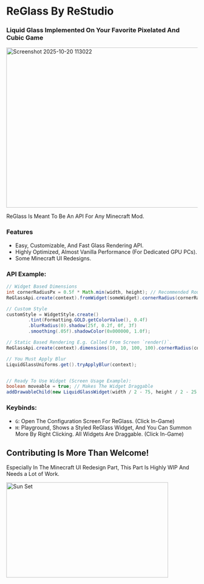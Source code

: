 # ReGlass By ReStudio
### Liquid Glass Implemented On Your Favorite Pixelated And Cubic Game

<img width="669" height="422" alt="Screenshot 2025-10-20 113022" src="https://github.com/user-attachments/assets/d5c99347-c8cd-4c21-a430-54a0499c5f0f" />


ReGlass Is Meant To Be An API For Any Minecraft Mod.

### Features
- Easy, Customizable, And Fast Glass Rendering API.
- Highly Optimized, Almost Vanilla Performance (For Dedicated GPU PCs).
- Some Minecraft UI Redesigns.

### API Example:
```java
// Widget Based Dimensions
int cornerRadiusPx = 0.5f * Math.min(width, height); // Recommended Rounding
ReGlassApi.create(context).fromWidget(someWidget).cornerRadius(cornerRadiusPx).render();

// Custom Style 
customStyle = WidgetStyle.create()
        .tint(Formatting.GOLD.getColorValue(), 0.4f)
        .blurRadius(0).shadow(25f, 0.2f, 0f, 3f)
        .smoothing(.05f).shadowColor(0x000000, 1.0f);

// Static Based Rendering E.g. Called From Screen `render()`.
ReGlassApi.create(context).dimensions(10, 10, 100, 100).cornerRadius(cornerRadiusPx).style(customStyle).render();

// You Must Apply Blur
LiquidGlassUniforms.get().tryApplyBlur(context);


// Ready To Use Widget (Screen Usage Example):
boolean moveable = true; // Makes The Widget Draggable
addDrawableChild(new LiquidGlassWidget(width / 2 - 75, height / 2 - 25, 150, 50, null).setMoveable(moveable));
```

### Keybinds:
- `G`: Open The Configuration Screen For ReGlass. (Click In-Game)
- `H`: Playground, Shows a Styled ReGlass Widget, And You Can Summon More By Right Clicking. All Widgets Are Draggable. (Click In-Game)

## Contributing Is More Than Welcome!
Especially In The Minecraft UI Redesign Part, This Part Is Highly WIP And Needs a Lot of Work.

<img width="426" height="251" alt="Sun Set" src="https://github.com/user-attachments/assets/8231c19b-abea-42b2-807f-35c3f089d3c0" />
